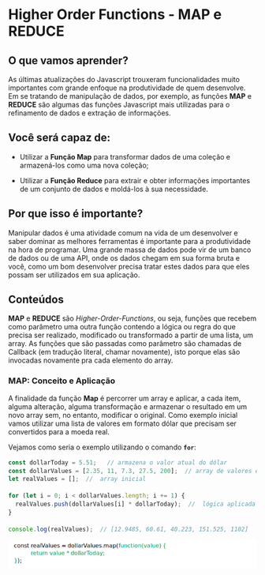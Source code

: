 # Higher Order Functions - MAP e REDUCE

## O que vamos aprender?
As últimas atualizações do Javascript trouxeram funcionalidades muito importantes com grande enfoque na produtividade de quem desenvolve. Em se tratando de manipulação de dados, por exemplo, as funções **MAP** e **REDUCE** são algumas das funções Javascript mais utilizadas para o refinamento de dados e extração de informações.

## Você será capaz de:
- Utilizar a **Função Map** para transformar dados de uma coleção e armazená-los como uma nova coleção;

- Utilizar a **Função Reduce** para extrair e obter informações importantes de um conjunto de dados e moldá-los à sua necessidade.

## Por que isso é importante?
Manipular dados é uma atividade comum na vida de um desenvolver e saber dominar as melhores ferramentas é importante para a produtividade na hora de programar. Uma grande massa de dados pode vir de um banco de dados ou de uma API, onde os dados chegam em sua forma bruta e você, como um bom desenvolver precisa tratar estes dados para que eles possam ser utilizados em sua aplicação.

## Conteúdos
**MAP** e **REDUCE** são *Higher-Order-Functions*, ou seja, funções que recebem como parâmetro uma outra função contendo a lógica ou regra do que precisa ser realizado, modificado ou transformado a partir de uma lista, um array. As funções que são passadas como parâmetro são chamadas de Callback (em tradução literal, chamar novamente), isto porque elas são invocadas novamente pra cada elemento do array.

### MAP: Conceito e Aplicação
A finalidade da função **Map** é percorrer um array e aplicar, a cada item, alguma alteração, alguma transformação e armazenar o resultado em um novo array sem, no entanto, modificar o original. Como exemplo inicial vamos utilizar uma lista de valores em formato dólar que precisam ser convertidos para a moeda real. 

Vejamos como seria o exemplo utilizando o comando **`for`**:

```javascript
const dollarToday = 5.51;   // armazena o valor atual do dólar
const dollarValues = [2.35, 11, 7.3, 27.5, 200];  // array de valores em dólar
let realValues = [];  //  array inicial

for (let i = 0; i < dollarValues.length; i += 1) {
  realValues.push(dollarValues[i] * dollarToday);  //  lógica aplicada para cada item do array
}

console.log(realValues);  // [12.9485, 60.61, 40.223, 151.525, 1102]
```

![test](https://github.com/orlando-messias/orlando-messias.github.io/blob/master/images/map_anonymous_function.png?raw=true)
